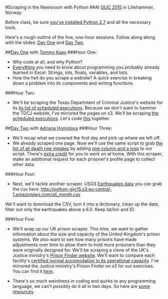 #Scraping in the Newsroom with Python
##At [GIJC 2015](http://gijc2015.org/) in Lillehammer, Norway.

Before class, be sure [you've installed Python 2.7](PRE-CLASS.md) and all the necessary tools. 

Here's a rough outline of the five, one-hour sessions. Follow along along with the slides: [Day One](http://www.tommeagher.com/pythonGIJC15) and [Day Two](http://www.tommeagher.com/pythonGIJC15/daytwo.html).

##[Day One](http://www.tommeagher.com/pythonGIJC15) with [Tommy Kaas](http://www.kaasogmulvad.dk/)
###Hour One:
* Why code at all, and why Python?
* [Everything](https://github.com/tommeagher/pythonGIJC15/blob/master/scripts/day_one/the_basics.py) you need to know about programming you probably already learned in Excel: Strings, ints, floats, variables, and lists.
* How the hell do you scrape a website? A quick exercise in breaking down a problem into its components and writing functions.

###Hour Two:
* We'll be scraping the Texas Department of Criminal Justice's website for its [its list of scheduled executions](http://tdcj.state.tx.us/death_row/dr_scheduled_executions.html). Because we don't want to hammer the TDCJ website, I've mirrored the pages on s3. We'll be scraping [the scheduled executions](https://s3.amazonaws.com/python-at-ire15/death_row/dr_scheduled_executions.html). Let's code [this](https://github.com/tommeagher/pythonGIJC15/blob/master/scripts/day_one/scrape1.py) together

##[Day Two](http://www.tommeagher.com/pythonGIJC15/daytwo.html) with [Adriana Homolova](http://ada.homolova.sk/)
###Hour Three:
* We'll recap what we covered the first day and pick up where we left off.
* We already scraped one page. Now we'll use the same script to grab [the list of all death row inmates](https://s3.amazonaws.com/python-at-ire15/death_row/dr_offenders_on_dr.html) by adding [one column and a loop](https://github.com/tommeagher/pythonGIJC15/blob/master/scripts/day_two/scrape2.py) to our script. There's [extra credit](https://github.com/tommeagher/pythonGIJC15/blob/master/scripts/day_two/extracredit.py) for you to work on at home. With this scraper, make an additional request for each prisoner's profile page to collect other data. 

###Hour Four:
* Next, we'll tackle another scraper. 
USGS [Earthquakes data](http://earthquake.usgs.gov/earthquakes/feed/v1.0/csv.php) you can grab the csv here: http://python-gijc15.s3.eu-central-1.amazonaws.com/all_month.csv

We'll want to download the CSV, turn it into a dictionary, clean up the date, filter out only the earthquakes above a 6.0. Keep lat/lon and ID.


###Hour Five: 
* We'll wrap up our UK prison scraper. This time, we want to gather information about the size and capacity of the United Kingdom's prison systems. We also want to see how many prisons have made adjustments over time to allow them to hold more prisoners than they were originally designed for. We'll be scraping a clone of the UK's Justice ministry's [Prison Finder website](https://www.justice.gov.uk/contacts/prison-finder/). We'll want to compare each facility's [certified normal accomodation to its operational capacity](http://www.bbc.com/news/uk-19395427). I've mirrored the Justice ministry's Prison Finder on s3 for our exercises. You can find it [here](http://python-gijc15.s3.eu-central-1.amazonaws.com/contacts/prison-finder/index.html).


* There's so much weirdness in coding and quirks to any programming language, we can't possibly do it all in two days. So here are [some resources](https://github.com/ireapps/pycar/tree/master/takehome).